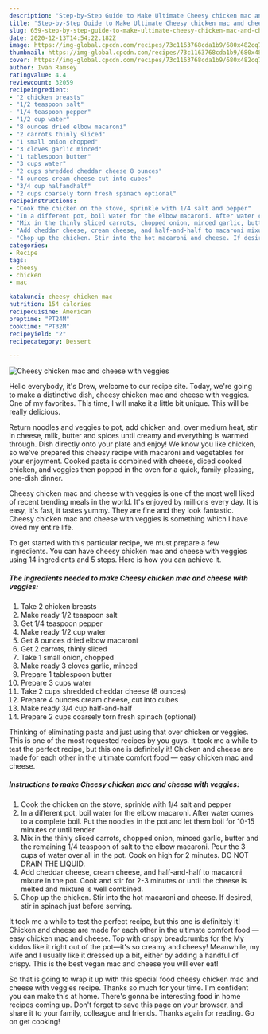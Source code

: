 ```yaml
---
description: "Step-by-Step Guide to Make Ultimate Cheesy chicken mac and cheese with veggies"
title: "Step-by-Step Guide to Make Ultimate Cheesy chicken mac and cheese with veggies"
slug: 659-step-by-step-guide-to-make-ultimate-cheesy-chicken-mac-and-cheese-with-veggies
date: 2020-12-13T14:54:22.182Z
image: https://img-global.cpcdn.com/recipes/73c1163768cda1b9/680x482cq70/cheesy-chicken-mac-and-cheese-with-veggies-recipe-main-photo.jpg
thumbnail: https://img-global.cpcdn.com/recipes/73c1163768cda1b9/680x482cq70/cheesy-chicken-mac-and-cheese-with-veggies-recipe-main-photo.jpg
cover: https://img-global.cpcdn.com/recipes/73c1163768cda1b9/680x482cq70/cheesy-chicken-mac-and-cheese-with-veggies-recipe-main-photo.jpg
author: Ivan Ramsey
ratingvalue: 4.4
reviewcount: 32059
recipeingredient:
- "2 chicken breasts"
- "1/2 teaspoon salt"
- "1/4 teaspoon pepper"
- "1/2 cup water"
- "8 ounces dried elbow macaroni"
- "2 carrots thinly sliced"
- "1 small onion chopped"
- "3 cloves garlic minced"
- "1 tablespoon butter"
- "3 cups water"
- "2 cups shredded cheddar cheese 8 ounces"
- "4 ounces cream cheese cut into cubes"
- "3/4 cup halfandhalf"
- "2 cups coarsely torn fresh spinach optional"
recipeinstructions:
- "Cook the chicken on the stove, sprinkle with 1/4 salt and pepper"
- "In a different pot, boil water for the elbow macaroni. After water comes to a complete boil. Put the noodles in the pot and let them boil for 10-15 minutes or until tender"
- "Mix in the thinly sliced carrots, chopped onion, minced garlic, butter and the remaining 1/4 teaspoon of salt to the elbow macaroni. Pour the 3 cups of water over all in the pot. Cook on high for 2 minutes. DO NOT DRAIN THE LIQUID."
- "Add cheddar cheese, cream cheese, and half-and-half to macaroni mixure in the pot. Cook and stir for 2-3 minutes or until the cheese is melted and mixture is well combined."
- "Chop up the chicken. Stir into the hot macaroni and cheese. If desired, stir in spinach just before serving."
categories:
- Recipe
tags:
- cheesy
- chicken
- mac

katakunci: cheesy chicken mac 
nutrition: 154 calories
recipecuisine: American
preptime: "PT24M"
cooktime: "PT32M"
recipeyield: "2"
recipecategory: Dessert

---
```



![Cheesy chicken mac and cheese with veggies](https://img-global.cpcdn.com/recipes/73c1163768cda1b9/680x482cq70/cheesy-chicken-mac-and-cheese-with-veggies-recipe-main-photo.jpg)

Hello everybody, it's Drew, welcome to our recipe site. Today, we're going to make a distinctive dish, cheesy chicken mac and cheese with veggies. One of my favorites. This time, I will make it a little bit unique. This will be really delicious.

Return noodles and veggies to pot, add chicken and, over medium heat, stir in cheese, milk, butter and spices until creamy and everything is warmed through. Dish directly onto your plate and enjoy! We know you like chicken, so we&#39;ve prepared this cheesy recipe with macaroni and vegetables for your enjoyment. Cooked pasta is combined with cheese, diced cooked chicken, and veggies then popped in the oven for a quick, family-pleasing, one-dish dinner.

Cheesy chicken mac and cheese with veggies is one of the most well liked of recent trending meals in the world. It's enjoyed by millions every day. It is easy, it's fast, it tastes yummy. They are fine and they look fantastic. Cheesy chicken mac and cheese with veggies is something which I have loved my entire life.


To get started with this particular recipe, we must prepare a few ingredients. You can have cheesy chicken mac and cheese with veggies using 14 ingredients and 5 steps. Here is how you can achieve it.

<!--inarticleads1-->

##### The ingredients needed to make Cheesy chicken mac and cheese with veggies:

1. Take 2 chicken breasts
1. Make ready 1/2 teaspoon salt
1. Get 1/4 teaspoon pepper
1. Make ready 1/2 cup water
1. Get 8 ounces dried elbow macaroni
1. Get 2 carrots, thinly sliced
1. Take 1 small onion, chopped
1. Make ready 3 cloves garlic, minced
1. Prepare 1 tablespoon butter
1. Prepare 3 cups water
1. Take 2 cups shredded cheddar cheese (8 ounces)
1. Prepare 4 ounces cream cheese, cut into cubes
1. Make ready 3/4 cup half-and-half
1. Prepare 2 cups coarsely torn fresh spinach (optional)


Thinking of eliminating pasta and just using that over chicken or veggies. This is one of the most requested recipes by you guys. It took me a while to test the perfect recipe, but this one is definitely it! Chicken and cheese are made for each other in the ultimate comfort food — easy chicken mac and cheese. 

<!--inarticleads2-->

##### Instructions to make Cheesy chicken mac and cheese with veggies:

1. Cook the chicken on the stove, sprinkle with 1/4 salt and pepper
1. In a different pot, boil water for the elbow macaroni. After water comes to a complete boil. Put the noodles in the pot and let them boil for 10-15 minutes or until tender
1. Mix in the thinly sliced carrots, chopped onion, minced garlic, butter and the remaining 1/4 teaspoon of salt to the elbow macaroni. Pour the 3 cups of water over all in the pot. Cook on high for 2 minutes. DO NOT DRAIN THE LIQUID.
1. Add cheddar cheese, cream cheese, and half-and-half to macaroni mixure in the pot. Cook and stir for 2-3 minutes or until the cheese is melted and mixture is well combined.
1. Chop up the chicken. Stir into the hot macaroni and cheese. If desired, stir in spinach just before serving.


It took me a while to test the perfect recipe, but this one is definitely it! Chicken and cheese are made for each other in the ultimate comfort food — easy chicken mac and cheese. Top with crispy breadcrumbs for the My kiddos like it right out of the pot—it&#39;s so creamy and cheesy! Meanwhile, my wife and I usually like it dressed up a bit, either by adding a handful of crispy. This is the best vegan mac and cheese you will ever eat! 

So that is going to wrap it up with this special food cheesy chicken mac and cheese with veggies recipe. Thanks so much for your time. I'm confident you can make this at home. There's gonna be interesting food in home recipes coming up. Don't forget to save this page on your browser, and share it to your family, colleague and friends. Thanks again for reading. Go on get cooking!
